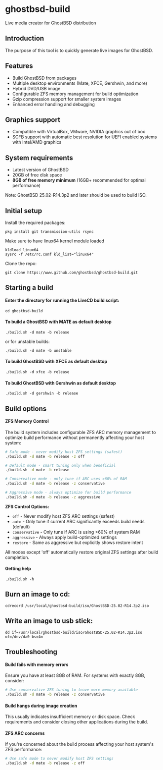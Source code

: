 
ghostbsd-build
==============
Live media creator for GhostBSD distribution

## Introduction
The purpose of this tool is to quickly generate live images for GhostBSD.

## Features
* Build GhostBSD from packages
* Multiple desktop environments (Mate, XFCE, Gershwin, and more)
* Hybrid DVD/USB image
* Configurable ZFS memory management for build optimization
* Gzip compression support for smaller system images
* Enhanced error handling and debugging

## Graphics support
* Compatible with VirtualBox, VMware, NVIDIA graphics out of box
* SCFB support with automatic best resolution for UEFI enabled systems with Intel/AMD graphics

## System requirements
* Latest version of GhostBSD 
* 20GB of free disk space
* **8GB of free memory minimum** (16GB+ recommended for optimal performance)

Note: GhostBSD 25.02-R14.3p2 and later should be used to build ISO.

## Initial setup
Install the required packages:
```
pkg install git transmission-utils rsync
```
Make sure to have linux64 kernel module loaded
```
kldload linux64
sysrc -f /etc/rc.conf kld_list="linux64"
```
Clone the repo:
```
git clone https://www.github.com/ghostbsd/ghostbsd-build.git
```

## Starting a build

#### Enter the directory for running the LiveCD build script:
```
cd ghostbsd-build
```

#### To build a GhostBSD with __MATE__ as default desktop
```
./build.sh -d mate -b release
```
or for unstable builds:
```
./build.sh -d mate -b unstable
```

#### To build GhostBSD with __XFCE__ as default desktop
```
./build.sh -d xfce -b release
```   

#### To build GhostBSD with __Gershwin__ as default desktop
```
./build.sh -d gershwin -b release
```   

## Build options

#### ZFS Memory Control
The build system includes configurable ZFS ARC memory management to optimize build performance without permanently affecting your host system:

```bash
# Safe mode - never modify host ZFS settings (safest)
./build.sh -d mate -b release -z off

# Default mode - smart tuning only when beneficial
./build.sh -d mate -b release

# Conservative mode - only tune if ARC uses >60% of RAM
./build.sh -d mate -b release -z conservative

# Aggressive mode - always optimize for build performance
./build.sh -d mate -b release -z aggressive
```

**ZFS Control Options:**
- `off` - Never modify host ZFS ARC settings (safest)
- `auto` - Only tune if current ARC significantly exceeds build needs (default)
- `conservative` - Only tune if ARC is using >60% of system RAM
- `aggressive` - Always apply build-optimized settings
- `restore` - Same as aggressive but explicitly shows restore intent

All modes except 'off' automatically restore original ZFS settings after build completion.

#### Getting help
```
./build.sh -h
```

## Burn an image to cd:
```
cdrecord /usr/local/ghostbsd-build/iso/GhostBSD-25.02-R14.3p2.iso
```

## Write an image to usb stick:
```
dd if=/usr/local/ghostbsd-build/iso/GhostBSD-25.02-R14.3p2.iso of=/dev/da0 bs=4m
```

## Troubleshooting

#### Build fails with memory errors
Ensure you have at least 8GB of RAM. For systems with exactly 8GB, consider:
```bash
# Use conservative ZFS tuning to leave more memory available
./build.sh -d mate -b release -z conservative
```

#### Build hangs during image creation
This usually indicates insufficient memory or disk space. Check requirements and consider closing other applications during the build.

#### ZFS ARC concerns
If you're concerned about the build process affecting your host system's ZFS performance:
```bash
# Use safe mode to never modify host ZFS settings
./build.sh -d mate -b release -z off
```

